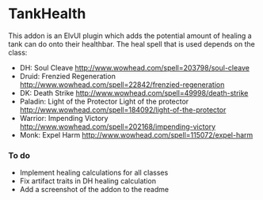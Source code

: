 # TankHealth

This addon is an ElvUI plugin which adds the potential amount of healing a tank can do onto their healthbar.
The heal spell that is used depends on the class:

- DH: Soul Cleave http://www.wowhead.com/spell=203798/soul-cleave
- Druid: Frenzied Regeneration http://www.wowhead.com/spell=22842/frenzied-regeneration
- DK: Death Strike http://www.wowhead.com/spell=49998/death-strike
- Paladin: Light of the Protector Light of the protector http://www.wowhead.com/spell=184092/light-of-the-protector
- Warrior: Impending Victory http://www.wowhead.com/spell=202168/impending-victory
- Monk: Expel Harm http://www.wowhead.com/spell=115072/expel-harm

### To do

- Implement healing calculations for all classes
- Fix artifact traits in DH healing calculation
- Add a screenshot of the addon to the readme